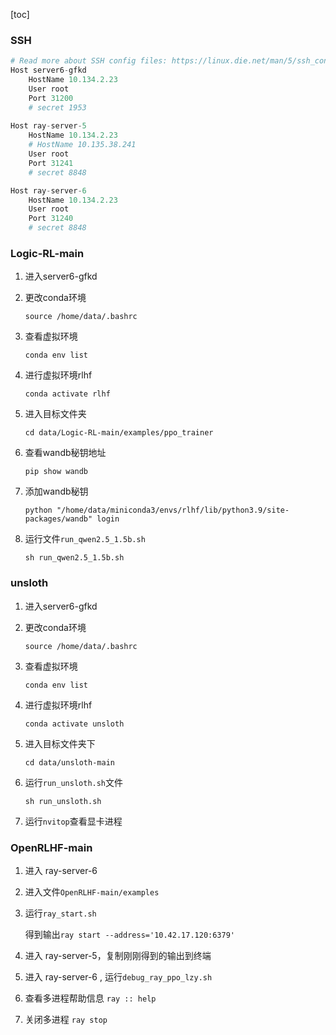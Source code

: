[toc]

### SSH

~~~python
# Read more about SSH config files: https://linux.die.net/man/5/ssh_config
Host server6-gfkd
    HostName 10.134.2.23
    User root
    Port 31200
    # secret 1953
    
Host ray-server-5
    HostName 10.134.2.23
    # HostName 10.135.38.241
    User root
    Port 31241
    # secret 8848

Host ray-server-6
    HostName 10.134.2.23
    User root
    Port 31240
    # secret 8848
~~~

### Logic-RL-main

1. 进入server6-gfkd

2. 更改conda环境

   `source /home/data/.bashrc`

3. 查看虚拟环境

   `conda env list`

4. 进行虚拟环境rlhf

   `conda activate rlhf`

5. 进入目标文件夹

   `cd data/Logic-RL-main/examples/ppo_trainer`

6. 查看wandb秘钥地址

   `pip show wandb`

7. 添加wandb秘钥

   `python "/home/data/miniconda3/envs/rlhf/lib/python3.9/site-packages/wandb" login`

8. 运行文件`run_qwen2.5_1.5b.sh`

   `sh run_qwen2.5_1.5b.sh`

### unsloth

1. 进入server6-gfkd

2. 更改conda环境

   `source /home/data/.bashrc`

3. 查看虚拟环境

   `conda env list`

4. 进行虚拟环境rlhf

   `conda activate unsloth`

5. 进入目标文件夹下

   `cd data/unsloth-main`

6. 运行`run_unsloth.sh`文件

   `sh run_unsloth.sh`

7. 运行`nvitop`查看显卡进程

### OpenRLHF-main

1. 进入 ray-server-6 

2. 进入文件`OpenRLHF-main/examples`

3. 运行`ray_start.sh`

   得到输出`ray start --address='10.42.17.120:6379'`

4. 进入 ray-server-5，复制刚刚得到的输出到终端

5. 进入 ray-server-6 ,  运行`debug_ray_ppo_lzy.sh`

6. 查看多进程帮助信息 `ray :: help`

7. 关闭多进程 `ray stop`



